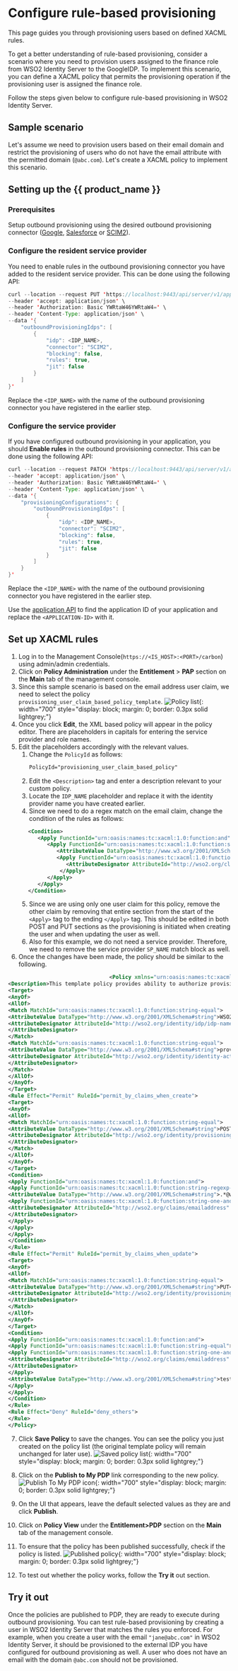 # Configure rule-based provisioning

This page guides you through provisioning users based on defined XACML rules.

To get a better understanding of rule-based provisioning, consider a scenario where you need to provision users assigned to the finance role from WSO2 Identity Server to the GoogleIDP. To implement this scenario, you can define a XACML policy that permits the provisioning operation if the provisioning user is assigned the finance role.

Follow the steps given below to configure rule-based provisioning in WSO2 Identity Server.

## Sample scenario

Let's assume we need to provision users based on their email domain and restrict the provisioning of users who do not have the email attribute with the permitted domain (`@abc.com`). Let's create a XACML policy to implement this scenario.

## Setting up the {{ product_name }}

### Prerequisites
Setup outbound provisioning using the desired outbound provisioning connector ([Google]({{base_path}}/guides/users/outbound-provisioning/outbound-connectors/google/), [Salesforce]({{base_path}}/guides/users/outbound-provisioning/outbound-connectors/salesforce/) or [SCIM2]({{base_path}}/guides/users/outbound-provisioning/outbound-connectors/scim2/)).

### Configure the resident service provider

You need to enable rules in the outbound provisioning connector you have added to the resident service provider. This can be done using the following API:
```java
curl --location --request PUT 'https://localhost:9443/api/server/v1/applications/resident' \
--header 'accept: application/json' \
--header 'Authorization: Basic YWRtaW46YWRtaW4=' \
--header 'Content-Type: application/json' \
--data '{
    "outboundProvisioningIdps": [
        {
            "idp": <IDP_NAME>,
            "connector": "SCIM2",
            "blocking": false,
            "rules": true,
            "jit": false
        }
    ]
}'
```

Replace the `<IDP_NAME>` with the name of the outbound provisioning connector you have registered in the earlier step.

### Configure the service provider

If you have configured outbound provisioning in your application, you should **Enable rules** in the outbound provisioning connector. This can be done using the following API:

```java
curl --location --request PATCH 'https://localhost:9443/api/server/v1/applications/<APPLICATION-ID>' \
--header 'accept: application/json' \
--header 'Authorization: Basic YWRtaW46YWRtaW4=' \
--header 'Content-Type: application/json' \
--data '{
    "provisioningConfigurations": {
        "outboundProvisioningIdps": [
            {
                "idp": <IDP_NAME>,
                "connector": "SCIM2",
                "blocking": false,
                "rules": true,
                "jit": false
            }
        ]
    }
}'
```

Replace the `<IDP_NAME>` with the name of the outbound provisioning connector you have registered in the earlier step.

Use the [application API]({{base_path}}/apis/application-rest-api/#tag/Applications/operation/getAllApplications) to find the application ID of your application and replace the `<APPLICATION-ID>` with it.


## Set up XACML rules

1. Log in to the Management Console(`https://<IS_HOST>:<PORT>/carbon`) using admin/admin credentials.
2. Click on **Policy Administration** under the **Entitlement** > **PAP** section on the **Main** tab of the management console.
3. Since this sample scenario is based on the email address user claim, we need to select the policy `provisioning_user_claim_based_policy_template`.
   ![Policy list]({{base_path}}/assets/img/guides/authorization/fine-grained-authorization/provisioning-user-claim-policy.png){: width="700" style="display: block; margin: 0; border: 0.3px solid lightgrey;"}
4. Once you click **Edit**, the XML based policy will appear in the policy editor. There are placeholders in capitals for entering the service provider and role names.
5. Edit the placeholders accordingly with the relevant values.
   1. Change the `PolicyId` as follows: 
        ```xml
        PolicyId="provisioning_user_claim_based_policy"
        ```
   2. Edit the `<Description>` tag and enter a description relevant to your custom policy.
   3. Locate the `IDP_NAME` placeholder and replace it with the identity provider name you have created earlier.
   4. Since we need to do a regex match on the email claim, change the condition of the rules as follows:
   ```xml
      <Condition>
         <Apply FunctionId="urn:oasis:names:tc:xacml:1.0:function:and">
            <Apply FunctionId="urn:oasis:names:tc:xacml:1.0:function:string-regexp-match">
               <AttributeValue DataType="http://www.w3.org/2001/XMLSchema#string">.*@abc\.com$</AttributeValue>
               <Apply FunctionId="urn:oasis:names:tc:xacml:1.0:function:string-one-and-only">
                  <AttributeDesignator AttributeId="http://wso2.org/claims/emailaddress" Category="http://wso2.org/identity/user" DataType="http://www.w3.org/2001/XMLSchema#string" MustBePresent="true"></AttributeDesignator>
                </Apply>
            </Apply>
         </Apply>
      </Condition>
   ```
   5. Since we are using only one user claim for this policy, remove the other claim by removing that entire section from the start of the `<Apply>` tag to the ending `</Apply>` tag.  This should be edited in both POST and PUT sections as the provisioning is initiated when creating the user and when updating the user as well.
   6. Also for this example, we do not need a service provider. Therefore, we need to remove the service provider `SP_NAME` match block as well.
6. Once the changes have been made, the policy should be similar to the following.
```xml
                                <Policy xmlns="urn:oasis:names:tc:xacml:3.0:core:schema:wd-17"  PolicyId="provisioning_user_claim_based_policy" RuleCombiningAlgId="urn:oasis:names:tc:xacml:1.0:rule-combining-algorithm:first-applicable" Version="1.0">
<Description>This template policy provides ability to authorize provisioning requests initiated from a given service provider(defined by SP_NAME) to a given identity provider(defined by IDP_NAME) in the outbound provisioning flow based on the claim values of the user (CLAIM_URI_1=CLAIM_VALUE_1 and CLAIM_URI_2=CLAIM_VALUE_2). Users with the given claim values will be allowed and any other users will be denied.</Description>
<Target>
<AnyOf>
<AllOf>
<Match MatchId="urn:oasis:names:tc:xacml:1.0:function:string-equal">
<AttributeValue DataType="http://www.w3.org/2001/XMLSchema#string">WSO2IDP</AttributeValue>
<AttributeDesignator AttributeId="http://wso2.org/identity/idp/idp-name" Category="http://wso2.org/identity/idp" DataType="http://www.w3.org/2001/XMLSchema#string" MustBePresent="false">
</AttributeDesignator>
</Match>
<Match MatchId="urn:oasis:names:tc:xacml:1.0:function:string-equal">
<AttributeValue DataType="http://www.w3.org/2001/XMLSchema#string">provisioning</AttributeValue>
<AttributeDesignator AttributeId="http://wso2.org/identity/identity-action/action-name" Category="http://wso2.org/identity/identity-action" DataType="http://www.w3.org/2001/XMLSchema#string" MustBePresent="false">
</AttributeDesignator>
</Match>
</AllOf>
</AnyOf>
</Target>
<Rule Effect="Permit" RuleId="permit_by_claims_when_create">
<Target>
<AnyOf>
<AllOf>
<Match MatchId="urn:oasis:names:tc:xacml:1.0:function:string-equal">
<AttributeValue DataType="http://www.w3.org/2001/XMLSchema#string">POST</AttributeValue>
<AttributeDesignator AttributeId="http://wso2.org/identity/provisioning/provision-operation" Category="http://wso2.org/identity/provisioning" DataType="http://www.w3.org/2001/XMLSchema#string" MustBePresent="true">
</AttributeDesignator>
</Match>
</AllOf>
</AnyOf>
</Target>
<Condition>
<Apply FunctionId="urn:oasis:names:tc:xacml:1.0:function:and">
<Apply FunctionId="urn:oasis:names:tc:xacml:1.0:function:string-regexp-match">
<AttributeValue DataType="http://www.w3.org/2001/XMLSchema#string">.*@wso2\.com$</AttributeValue>
<Apply FunctionId="urn:oasis:names:tc:xacml:1.0:function:string-one-and-only">
<AttributeDesignator AttributeId="http://wso2.org/claims/emailaddress" Category="http://wso2.org/identity/user" DataType="http://www.w3.org/2001/XMLSchema#string" MustBePresent="true">
</AttributeDesignator>
</Apply>
</Apply>
</Apply>
</Condition>
</Rule>
<Rule Effect="Permit" RuleId="permit_by_claims_when_update">
<Target>
<AnyOf>
<AllOf>
<Match MatchId="urn:oasis:names:tc:xacml:1.0:function:string-equal">
<AttributeValue DataType="http://www.w3.org/2001/XMLSchema#string">PUT</AttributeValue>
<AttributeDesignator AttributeId="http://wso2.org/identity/provisioning/provision-operation" Category="http://wso2.org/identity/provisioning" DataType="http://www.w3.org/2001/XMLSchema#string" MustBePresent="true">
</AttributeDesignator>
</Match>
</AllOf>
</AnyOf>
</Target>
<Condition>
<Apply FunctionId="urn:oasis:names:tc:xacml:1.0:function:and">
<Apply FunctionId="urn:oasis:names:tc:xacml:1.0:function:string-equal">
<Apply FunctionId="urn:oasis:names:tc:xacml:1.0:function:string-one-and-only">
<AttributeDesignator AttributeId="http://wso2.org/claims/emailaddress" Category="http://wso2.org/identity/user" DataType="http://www.w3.org/2001/XMLSchema#string" MustBePresent="true">
</AttributeDesignator>
</Apply>
<AttributeValue DataType="http://www.w3.org/2001/XMLSchema#string">test@abc.com</AttributeValue>
</Apply>
</Apply>
</Condition>
</Rule>
<Rule Effect="Deny" RuleId="deny_others">
</Rule>
</Policy>
```

7. Click **Save Policy** to save the changes. You can see the policy you just created on the policy list (the original template policy will remain unchanged for later use).
   ![Saved policy list]({{base_path}}/assets/img/guides/authorization/fine-grained-authorization/provisioning-user-claim-policy-saved.png){: width="700" style="display: block; margin: 0; border: 0.3px solid lightgrey;"}

8. Click on the **Publish to My PDP** link corresponding to the new policy.
   ![Publish To My PDP icon]({{base_path}}/assets/img/guides/authorization/fine-grained-authorization/provisioning-user-claim-policy-to-publish.png){: width="700" style="display: block; margin: 0; border: 0.3px solid lightgrey;"}

9. On the UI that appears, leave the default selected values as they are and click **Publish**.
10. Click on **Policy View** under the **Entitlement>PDP** section on the **Main** tab of the management console.
11. To ensure that the policy has been published successfully, check if the policy is listed.
    ![Published policy]({{base_path}}/assets/img/guides/authorization/fine-grained-authorization/provisioning-user-claim-policy-published.png){: width="700" style="display: block; margin: 0; border: 0.3px solid lightgrey;"}
12. To test out whether the policy works, follow the **Try it** out section.


## Try it out

Once the policies are published to PDP, they are ready to execute during outbound provisioning. You can test rule-based provisioning by creating a user in WSO2 Identity Server that matches the rules you enforced. 
For example, when you create a user with the email `"jane@abc.com"` in WSO2 Identity Server, it should be provisioned to the external IDP you have configured for outbound provisioning as well. A user who does not have an email with the domain `@abc.com` should not be provisioned.